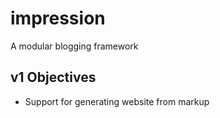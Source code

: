 impression
==========
A modular blogging framework

v1 Objectives
------------
* Support for generating website from markup
